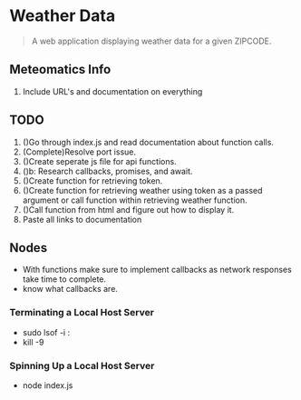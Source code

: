 # Weather Data

> A web application displaying weather data for a given ZIPCODE.

## Meteomatics Info
1. Include URL's and documentation on everything 

## TODO
1. ()Go through index.js and read documentation about function calls. 
2. (Complete)Resolve port issue.
3. ()Create seperate js file for api functions. 
3. ()b: Research callbacks, promises, and await. 
4. ()Create function for retrieving token. 
5. ()Create function for retrieving weather using token as a passed argument or call function within retrieving weather function. 
6. ()Call function from html and figure out how to display it. 
7. Paste all links to documentation 

## Nodes
* With functions make sure to implement callbacks as network responses take time to complete. 
* know what callbacks are.

### Terminating a Local Host Server
- sudo lsof -i :<port number>
- kill -9 <PID>

### Spinning Up a Local Host Server 
- node index.js




            